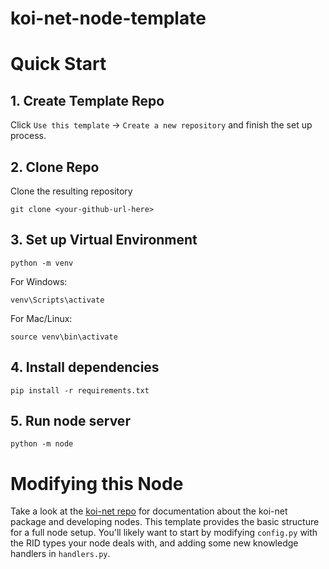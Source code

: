 # koi-net-node-template

# Quick Start

## 1. Create Template Repo

Click `Use this template` -> `Create a new repository` and finish the set up process.

## 2. Clone Repo
Clone the resulting repository
```
git clone <your-github-url-here>
```

## 3. Set up Virtual Environment

```
python -m venv
```
For Windows:
```
venv\Scripts\activate
```
For Mac/Linux:
```
source venv\bin\activate
```

## 4. Install dependencies
```
pip install -r requirements.txt
```

## 5. Run node server
```
python -m node
```

# Modifying this Node
Take a look at the [koi-net repo](https://github.com/BlockScience/koi-net) for documentation about the koi-net package and developing nodes. This template provides the basic structure for a full node setup. You'll likely want to start by modifying `config.py` with the RID types your node deals with, and adding some new knowledge handlers in `handlers.py`.